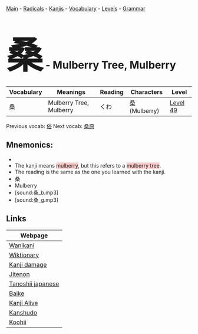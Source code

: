 <style> bigfont {font-size: 100px}</style>
[Main](../README.md) -
[Radicals](../radicals.md) -
[Kanjis](../kanjis.md) -
[Vocabulary](../vocabulary.md) -
[Levels](../levels.md) -
[Grammar](../grammar.md)
# <bigfont> 桑</bigfont> - Mulberry Tree, Mulberry 

| Vocabulary | Meanings | Reading | Characters | Level |
| --- | --- | --- | --- | --- |
| 桑 | Mulberry Tree, Mulberry | くわ |  [桑](../kanjis/桑.md) (Mulberry) | [Level 49](../levels/wk_level49.md) |

Previous vocab: [俗](俗.md) Next vocab: [桑原](桑原.md) 

## Mnemonics:

* 
* The kanji means <span style="background-color:#ffcccb"> mulberry</span>, but this refers to a <span style="background-color:#ffcccb"> mulberry tree</span>. 
* The reading is the same as the one you learned with the kanji.
* 桑
* Mulberry
* [sound:桑_b.mp3]
* [sound:桑_g.mp3]


## Links 

| Webpage |
| --- |
| [Wanikani          ](https://www.wanikani.com/kanji/桑) |
| [Wiktionary        ](https://en.wiktionary.org/wiki/桑) |
| [Kanji damage      ](http://www.kanjidamage.com/kanji/search?utf8=✓&q=桑) |
| [Jitenon           ](https://jitenon.com/kanji/桑) |
| [Tanoshii japanese ](https://www.tanoshiijapanese.com/dictionary/kanji.cfm?k=桑) |
| [Baike             ](https://baike.baidu.com/item/桑) |
| [Kanji Alive       ](https://app.kanjialive.com/桑) |
| [Kanshudo          ](https://www.kanshudo.com/searchmn?q=桑) |
| [Koohii            ](https://kanji.koohii.com/study/kanji/桑) |
